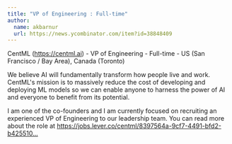 ```yaml
---
title: "VP of Engineering : Full-time"
author:
  name: akbarnur
  url: https://news.ycombinator.com/item?id=38848409
---
```

CentML ([<a href="https:&#x2F;&#x2F;centml.ai](https:&#x2F;&#x2F;centml.ai&#x2F;)" rel="nofollow">https:&#x2F;&#x2F;centml.ai](https:&#x2F;&#x2F;centml.ai&#x2F;)</a>) - VP of Engineering - Full-time - US (San Francisco &#x2F; Bay Area), Canada (Toronto)

We believe AI will fundamentally transform how people live and work. CentML&#x27;s mission is to massively reduce the cost of developing and deploying ML models so we can enable anyone to harness the power of AI and everyone to benefit from its potential.

I am one of the co-founders and I am currently focused on recruiting an experienced VP of Engineering to our leadership team. You can read more about the role at <a href="https:&#x2F;&#x2F;jobs.lever.co&#x2F;centml&#x2F;8397564a-9cf7-4491-bfd2-b42551013c1c" rel="nofollow">https:&#x2F;&#x2F;jobs.lever.co&#x2F;centml&#x2F;8397564a-9cf7-4491-bfd2-b425510...</a>
